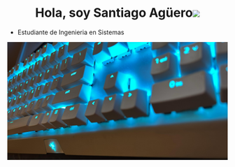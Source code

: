 <h1 align="center"><b>Hola, soy Santiago Agüero</b><img src="https://media.giphy.com/media/hvRJCLFzcasrR4ia7z/giphy.gif" width="35"></h1>

 - Estudiante de Ingenieria en Sistemas

 <img src="WhatsApp Image 2025-03-19 at 19.00.56.jpeg"><br><br>
 
